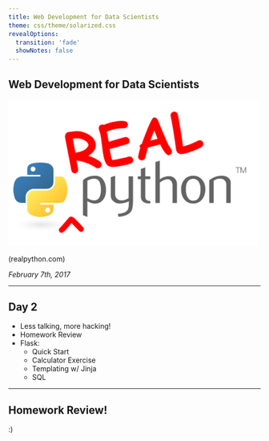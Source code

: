 ```yaml
---
title: Web Development for Data Scientists
theme: css/theme/solarized.css
revealOptions:
  transition: 'fade'
  showNotes: false
---
```


## Web Development for Data Scientists

<img src="./images/realpython_logo.png" style="max-width:500px;background:none;border:none;box-shadow:none;">

(realpython.com)

*February 7th, 2017*

---

## Day 2

- Less talking, more hacking!
- Homework Review
- Flask:
  - Quick Start
  - Calculator Exercise
  - Templating w/ Jinja
  - SQL

---

## Homework Review!

:)
